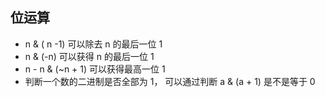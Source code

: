 ## 位运算
- n & ( n -1) 可以除去 n 的最后一位 1
- n & (-n) 可以获得 n 的最后一位 1
- n - n & (~n + 1) 可以获得最高一位 1
- 判断一个数的二进制是否全部为 1， 可以通过判断 a & (a + 1) 是不是等于 0